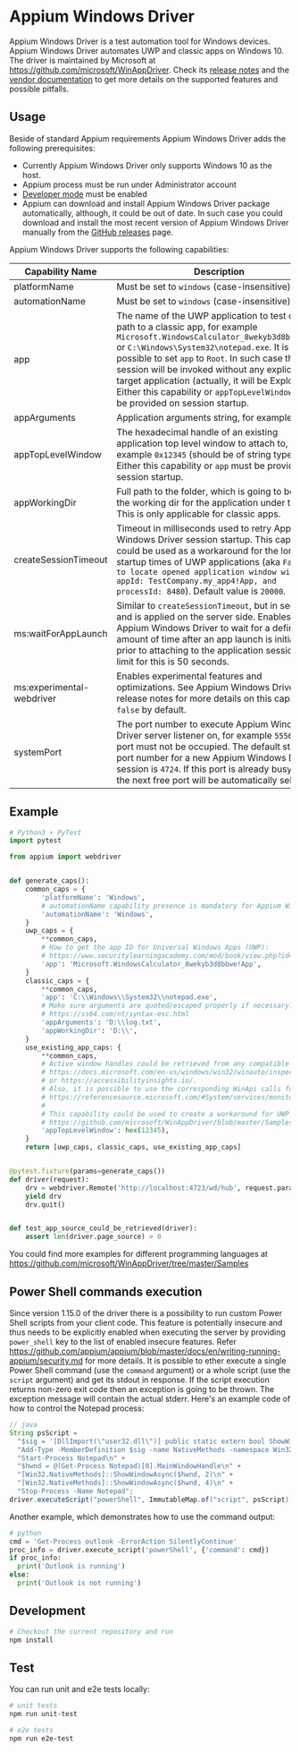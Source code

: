 Appium Windows Driver
===================

Appium Windows Driver is a test automation tool for Windows devices. Appium Windows Driver automates UWP and classic apps on Windows 10. The driver is maintained by Microsoft at https://github.com/microsoft/WinAppDriver. Check its [release notes](https://github.com/microsoft/WinAppDriver/releases) and the [vendor documentation](https://github.com/microsoft/WinAppDriver/tree/master/Docs) to get more details on the supported features and possible pitfalls.


## Usage

Beside of standard Appium requirements Appium Windows Driver adds the following prerequisites:

- Currently Appium Windows Driver only supports Windows 10 as the host.
- Appium process must be run under Administrator account
- [Developer mode](https://docs.microsoft.com/en-us/windows/apps/get-started/enable-your-device-for-development) must be enabled
- Appium can download and install Appium Windows Driver package automatically, although, it could be out of date. In such case you could download and install the most recent version of Appium Windows Driver manually from the [GitHub releases](https://github.com/microsoft/WinAppDriver/releases) page.

Appium Windows Driver supports the following capabilities:

Capability Name | Description
--- | ---
platformName | Must be set to `windows` (case-insensitive).
automationName | Must be set to `windows` (case-insensitive).
app | The name of the UWP application to test or full path to a classic app, for example `Microsoft.WindowsCalculator_8wekyb3d8bbwe!App` or `C:\Windows\System32\notepad.exe`. It is also possible to set `app` to `Root`. In such case the session will be invoked without any explicit target application (actually, it will be Explorer). Either this capability or `appTopLevelWindow` must be provided on session startup.
appArguments | Application arguments string, for example `/?`.
appTopLevelWindow | The hexadecimal handle of an existing application top level window to attach to, for example `0x12345` (should be of string type). Either this capability or `app` must be provided on session startup.
appWorkingDir | Full path to the folder, which is going to be set as the working dir for the application under test. This is only applicable for classic apps.
createSessionTimeout | Timeout in milliseconds used to retry Appium Windows Driver session startup. This capability could be used as a workaround for the long startup times of UWP applications (aka `Failed to locate opened application window with appId: TestCompany.my_app4!App, and processId: 8480`). Default value is `20000`.
ms:waitForAppLaunch | Similar to `createSessionTimeout`, but in seconds and is applied on the server side. Enables Appium Windows Driver to wait for a defined amount of time after an app launch is initiated prior to attaching to the application session. The limit for this is 50 seconds.
ms:experimental-webdriver | Enables experimental features and optimizations. See Appium Windows Driver release notes for more details on this capability. `false` by default.
systemPort | The port number to execute Appium Windows Driver server listener on, for example `5556`. The port must not be occupied. The default starting port number for a new Appium Windows Driver session is `4724`. If this port is already busy then the next free port will be automatically selected.


## Example

```python
# Python3 + PyTest
import pytest

from appium import webdriver


def generate_caps():
    common_caps = {
        'platformName': 'Windows',
        # automationName capability presence is mandatory for Appium Windows Driver to be selected
        'automationName': 'Windows',
    }
    uwp_caps = {
        **common_caps,
        # How to get the app ID for Universal Windows Apps (UWP):
        # https://www.securitylearningacademy.com/mod/book/view.php?id=13829&chapterid=678
        'app': 'Microsoft.WindowsCalculator_8wekyb3d8bbwe!App',
    }
    classic_caps = {
        **common_caps,
        'app': 'C:\\Windows\\System32\\notepad.exe',
        # Make sure arguments are quoted/escaped properly if necessary:
        # https://ss64.com/nt/syntax-esc.html
        'appArguments': 'D:\\log.txt',
        'appWorkingDir': 'D:\\',
    }
    use_existing_app_caps: {
        **common_caps,
        # Active window handles could be retrieved from any compatible UI inspector app:
        # https://docs.microsoft.com/en-us/windows/win32/winauto/inspect-objects
        # or https://accessibilityinsights.io/.
        # Also, it is possible to use the corresponding WinApi calls for this purpose:
        # https://referencesource.microsoft.com/#System/services/monitoring/system/diagnosticts/ProcessManager.cs,db7ac68b7cb40db1
        #
        # This capability could be used to create a workaround for UWP apps startup:
        # https://github.com/microsoft/WinAppDriver/blob/master/Samples/C%23/StickyNotesTest/StickyNotesSession.cs
        'appTopLevelWindow': hex(12345),
    }
    return [uwp_caps, classic_caps, use_existing_app_caps]


@pytest.fixture(params=generate_caps())
def driver(request):
    drv = webdriver.Remote('http://localhost:4723/wd/hub', request.param)
    yield drv
    drv.quit()


def test_app_source_could_be_retrieved(driver):
    assert len(driver.page_source) > 0
```

You could find more examples for different programming languages at https://github.com/microsoft/WinAppDriver/tree/master/Samples


## Power Shell commands execution

Since version 1.15.0 of the driver there is a possibility to run custom Power Shell scripts
from your client code. This feature is potentially insecure and thus needs to be
explicitly enabled when executing the server by providing `power_shell` key to the list
of enabled insecure features. Refer https://github.com/appium/appium/blob/master/docs/en/writing-running-appium/security.md for more details.
It is possible to ether execute a single Power Shell command (use the `command` argument)
or a whole script (use the `script` argument) and get its
stdout in response. If the script execution returns non-zero exit code then an exception
is going to be thrown. The exception message will contain the actual stderr.
Here's an example code of how to control the Notepad process:

```java
// java
String psScript =
  "$sig = '[DllImport(\"user32.dll\")] public static extern bool ShowWindowAsync(IntPtr hWnd, int nCmdShow);'\n" +
  "Add-Type -MemberDefinition $sig -name NativeMethods -namespace Win32\n" +
  "Start-Process Notepad\n" +
  "$hwnd = @(Get-Process Notepad)[0].MainWindowHandle\n" +
  "[Win32.NativeMethods]::ShowWindowAsync($hwnd, 2)\n" +
  "[Win32.NativeMethods]::ShowWindowAsync($hwnd, 4)\n" +
  "Stop-Process -Name Notepad";
driver.executeScript("powerShell", ImmutableMap.of("script", psScript));
```

Another example, which demonstrates how to use the command output:

```python
# python
cmd = 'Get-Process outlook -ErrorAction SilentlyContinue'
proc_info = driver.execute_script('powerShell', {'command': cmd})
if proc_info:
  print('Outlook is running')
else:
  print('Outlook is not running')
```


## Development

```bash
# Checkout the current repository and run
npm install
```


## Test

You can run unit and e2e tests locally:

```bash
# unit tests
npm run unit-test

# e2e tests
npm run e2e-test
```
